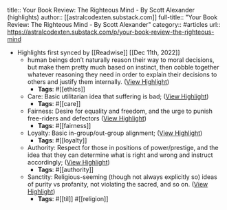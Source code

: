 title:: Your Book Review: The Righteous Mind - By Scott Alexander (highlights)
author:: [[astralcodexten.substack.com]]
full-title:: "Your Book Review: The Righteous Mind - By Scott Alexander"
category:: #articles
url:: https://astralcodexten.substack.com/p/your-book-review-the-righteous-mind

- Highlights first synced by [[Readwise]] [[Dec 11th, 2022]]
	- human beings don’t naturally reason their way to moral decisions, but make them pretty much based on instinct, then cobble together whatever reasoning they need in order to explain their decisions to others and justify them internally. ([View Highlight](https://read.readwise.io/read/01gkzaj5t39k5ww8xt2et8j1mh))
		- **Tags**: #[[ethics]]
	- Care: Basic utilitarian idea that suffering is bad; ([View Highlight](https://read.readwise.io/read/01gkzakfngd52n4rbzfes0vd26))
		- **Tags**: #[[care]]
	- Fairness: Desire for equality and freedom, and the urge to punish free-riders and defectors ([View Highlight](https://read.readwise.io/read/01gkzakrm2padn7cyhd4ffsvse))
		- **Tags**: #[[fairness]]
	- Loyalty: Basic in-group/out-group alignment; ([View Highlight](https://read.readwise.io/read/01gkzakwzy0zagzzwgj152y277))
		- **Tags**: #[[loyalty]]
	- Authority: Respect for those in positions of power/prestige, and the idea that they can determine what is right and wrong and instruct accordingly; ([View Highlight](https://read.readwise.io/read/01gkzampaneantftmfhag25mha))
		- **Tags**: #[[authority]]
	- Sanctity: Religious-seeming (though not always explicitly so) ideas of purity vs profanity, not violating the sacred, and so on. ([View Highlight](https://read.readwise.io/read/01gkzamywt8j794gte9mw85rrf))
		- **Tags**: #[[til]] #[[religion]]